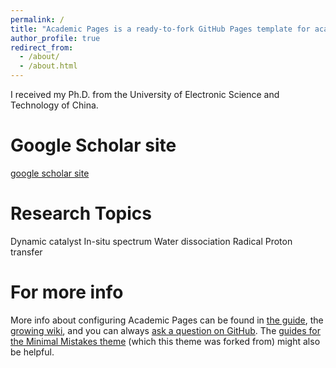 ```yaml
---
permalink: /
title: "Academic Pages is a ready-to-fork GitHub Pages template for academic personal websites"
author_profile: true
redirect_from: 
  - /about/
  - /about.html
---
```


I received my Ph.D. from the University of Electronic Science and Technology of China.

Google Scholar site
======
[google scholar site](https://scholar.google.com.hk/citations?user=Kk-F89sAAAAJ&hl=zh-CN)

Research Topics
======
Dynamic catalyst In-situ spectrum Water dissociation Radical Proton transfer

For more info
======
More info about configuring Academic Pages can be found in [the guide](https://academicpages.github.io/markdown/), the [growing wiki](https://github.com/academicpages/academicpages.github.io/wiki), and you can always [ask a question on GitHub](https://github.com/academicpages/academicpages.github.io/discussions). The [guides for the Minimal Mistakes theme](https://mmistakes.github.io/minimal-mistakes/docs/configuration/) (which this theme was forked from) might also be helpful.
